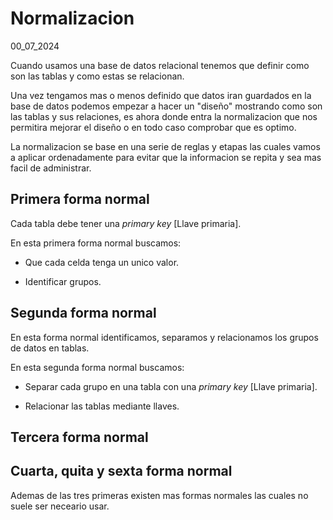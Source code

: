 # Normalizacion
00_07_2024

Cuando usamos una base de datos relacional tenemos que definir como son las tablas y como estas se relacionan. 

Una vez tengamos mas o menos definido que datos iran guardados en la base de datos podemos empezar a hacer un "diseño" mostrando como son las tablas y sus relaciones, es ahora donde entra la normalizacion que nos permitira mejorar el diseño o en todo caso comprobar que es optimo.

La normalizacion se base en una serie de reglas y etapas las cuales vamos a aplicar ordenadamente para evitar que la informacion se repita y sea mas facil de administrar.

## Primera forma normal

Cada tabla debe tener una *primary key* [Llave primaria].

En esta primera forma normal buscamos:

* Que cada celda tenga un unico valor.

* Identificar grupos.

## Segunda forma normal

En esta forma normal identificamos, separamos y relacionamos los grupos de datos en tablas.

En esta segunda forma normal buscamos:

* Separar cada grupo en una tabla con una *primary key* [Llave primaria].

* Relacionar las tablas mediante llaves.

## Tercera forma normal



## Cuarta, quita y sexta forma normal

Ademas de las tres primeras existen mas formas normales las cuales no suele ser neceario usar.


